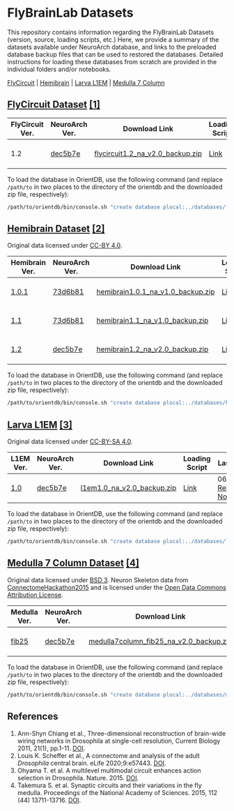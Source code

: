 # FlyBrainLab Datasets
This repository contains information regarding the FlyBrainLab Datasets (version, source, loading scripts, etc.)
Here, we provide a summary of the datasets available under NeuroArch database, and links to the preloaded database backup files that can be used to restored the databases.
Detailed instructions for loading these databases from scratch are provided in the individual folders and/or notebooks.

[FlyCircuit](#flycircuit) | [Hemibrain](#hemibrain) | [Larva L1EM](#larva-l1em) | [Medulla 7 Column](#medulla-7column)

## <a name="flycircuit"></a>[FlyCircuit Dataset](http://flycircuit.tw) [[1]](#ref-1)

|FlyCircuit Ver.| NeuroArch Ver.| Download Link |Loading Script|Last Update|NeuroNLP|
|-----------|---------| --------| -------|-----|------|
| 1.2 | [dec5b7e](https://github.com/fruitflybrain/neuroarch/tree/dec5b7e76a283f0677dc7454496b684125f2b8ea) | [flycircuit1.2_na_v2.0_backup.zip](https://drive.google.com/file/d/1WjKAvYazxE-shmvzo_B1OC-7zvAbfMW4/view?usp=sharing) | [Link](https://github.com/FlyBrainLab/datasets/blob/main/flycircuit/v1.2/FlyCircuit_to_NeuroArch.ipynb) | 06/09/2022 [Release Notes](https://github.com/FlyBrainLab/datasets/blob/main/flycircuit/v1.2/README.md) |[Link](https://neuronlp.fruitflybrain.org)|

To load the database in OrientDB, use the following command (and replace `/path/to` in two places to the directory of the orientdb and the downloaded zip file, respectively):
```bash
/path/to/orientdb/bin/console.sh "create database plocal:../databases/flycircuit admin admin; restore database /path/to/flycircuit1.2_na_v1.0_backup.zip"
```

## <a name="hemibrain"></a>[Hemibrain Dataset](https://www.janelia.org/project-team/flyem/hemibrain) [[2]](#ref-2)
Original data licensed under [CC-BY 4.0](https://creativecommons.org/licenses/by/4.0/).

|Hemibrain Ver.| NeuroArch Ver.| Download Link |Loading Script|Last Update|NeuroNLP|
|-----------|---------| --------| -------|------|-------|
| [1.0.1](https://storage.cloud.google.com/hemibrain-release/neuprint/hemibrain_v1.0.1_neo4j_inputs.zip) | [73d6b81](https://github.com/fruitflybrain/neuroarch/tree/73d6b81439b870d5b5c1de73df4f20283045b7fa) | [hemibrain1.0.1_na_v1.0_backup.zip](https://drive.google.com/file/d/1x6MQJB_4OaWJR6d6O3WFCSeJWG58FsPT/view?usp=sharing)| [Link](https://github.com/FlyBrainLab/datasets/blob/main/hemibrain/v1.0.1/Hemibrain_Neuprint_to_NeuroArch.ipynb) | 01/27/2021 [Release Notes](https://github.com/FlyBrainLab/datasets/blob/main/hemibrain/v1.0.1/README.md)| [Link](https://hemibrain101.neuronlp.fruitflybrain.org)|
| [1.1](https://storage.cloud.google.com/hemibrain-release/neuprint/hemibrain_v1.1_neo4j_inputs.zip) | [73d6b81](https://github.com/fruitflybrain/neuroarch/tree/73d6b81439b870d5b5c1de73df4f20283045b7fa) | [hemibrain1.1_na_v1.0_backup.zip](https://drive.google.com/file/d/1Y63UpypJ-eMgOdX3bcSRO4Ct3DqmH6-X/view?usp=sharing)| [Link](https://github.com/FlyBrainLab/datasets/blob/main/hemibrain/v1.1/Hemibrain_Neuprint_to_NeuroArch.ipynb) | 01/27/2021 [Release Notes](https://github.com/FlyBrainLab/datasets/blob/main/hemibrain/v1.1/README.md)| [Link](https://hemibrain.neuronlp.fruitflybrain.org)|
| [1.2](https://storage.cloud.google.com/hemibrain-release/neuprint/hemibrain_v1.2_neo4j_inputs.zip) | [dec5b7e](https://github.com/fruitflybrain/neuroarch/tree/dec5b7e76a283f0677dc7454496b684125f2b8ea) | [hemibrain1.2_na_v2.0_backup.zip](https://drive.google.com/file/d/1jLTNkvIyJhGv3xZZAClzY1R8neLCsh8H/view?usp=sharing)| [Link](https://github.com/FlyBrainLab/datasets/blob/main/hemibrain/v1.2/Hemibrain_Neuprint_to_NeuroArch.ipynb) | 06/09/2022 [Release Notes](https://github.com/FlyBrainLab/datasets/blob/main/hemibrain/v1.2/README.md)| [Link](https://hemibrain12.neuronlp.fruitflybrain.org)|

To load the database in OrientDB, use the following command (and replace `/path/to` in two places to the directory of the orientdb and the downloaded zip file, respectively):
```bash
/path/to/orientdb/bin/console.sh "create database plocal:../databases/hemibrain admin admin; restore database /path/to/hemibrain1.1_na_v1.0_backup.zip"
```

## <a name="larva-l1em"></a>[Larva L1EM](https://l1em.catmaid.virtualflybrain.org/) [[3]](#ref-3)
Original data licensed under [CC-BY-SA 4.0](https://creativecommons.org/licenses/by-sa/4.0/legalcode).

|L1EM Ver.| NeuroArch Ver.| Download Link |Loading Script|Last Update|NeuroNLP|
|-----------|---------| --------| -------|------|--------|
| [1.0](https://l1em.catmaid.virtualflybrain.org/) | [dec5b7e](https://github.com/fruitflybrain/neuroarch/tree/dec5b7e76a283f0677dc7454496b684125f2b8ea) | [l1em1.0_na_v2.0_backup.zip](https://drive.google.com/file/d/1tcORsE8QVxwuCRQviVsoN11Mjs3Dq_24/view?usp=sharing)| [Link](https://github.com/FlyBrainLab/datasets/blob/main/l1em/Load_Larva_L1EM.ipynb) | 06/09/2022 [Release Notes](https://github.com/FlyBrainLab/datasets/blob/main/l1em/README.md)| [Link](https://larva.neuronlp.fruitflybrain.org)|

To load the database in OrientDB, use the following command (and replace `/path/to` in two places to the directory of the orientdb and the downloaded zip file, respectively):
```bash
/path/to/orientdb/bin/console.sh "create database plocal:../databases/l1em admin admin; restore database /path/to/l1em1.0_na_v1.0_backup.zip"
```

## <a name="medulla-7column"></a>[Medulla 7 Column Dataset](https://www.janelia.org/project-team/flyem/research/previous-connectomes-analyzed/seven-column-connectome-fib-sem) [[4]](#ref-medulla)
Original data licensed under [BSD 3](https://github.com/connectome-neuprint/neuPrint/blob/master/LICENSE.txt). Neuron Skeleton data from [ConnectomeHackathon2015](https://github.com/janelia-flyem/ConnectomeHackathon2015) and is licensed under the [Open Data Commons Attribution License](http://opendatacommons.org/licenses/by/1.0/).

|Medulla Ver.| NeuroArch Ver.| Download Link |Loading Script|Last Update|NeuroNLP|
|-----------|---------| --------| -------|------|--------|
| [fib25](https://github.com/connectome-neuprint/neuPrint/blob/master/fib25_neo4j_inputs.zip/) | [dec5b7e](https://github.com/fruitflybrain/neuroarch/tree/dec5b7e76a283f0677dc7454496b684125f2b8ea) | [medulla7column_fib25_na_v2.0_backup.zip](https://drive.google.com/file/d/1S5dupAC_uFzgBKDqL5OdUXWBQKZPXvvz/view?usp=sharing)| [Link](https://github.com/FlyBrainLab/datasets/blob/main/medulla/Medulla7column_Neuprint_to_NeuroArch.ipynb) | 06/09/2022 [Release Notes](https://github.com/FlyBrainLab/datasets/blob/main/medulla/README.md)| [Link](https://medulla.neuronlp.fruitflybrain.org)|

To load the database in OrientDB, use the following command (and replace `/path/to` in two places to the directory of the orientdb and the downloaded zip file, respectively):
```bash
/path/to/orientdb/bin/console.sh "create database plocal:../databases/medulla admin admin; restore database /path/to/medulla7column_fib25_na_v1.0_backup.zip"
```


## References
1. <a name="ref-1"></a> Ann-Shyn Chiang et al., Three-dimensional reconstruction of brain-wide wiring networks in Drosophila at single-cell resolution, Current Biology 2011, 21(1), pp.1-11. [DOI](https://doi.org/10.1016/j.cub.2010.11.056).
2. <a name="ref-2"></a> Louis K. Scheffer et al., A connectome and analysis of the adult *Drosophila* central brain. eLife 2020;9:e57443. [DOI](https://doi.org/10.7554/eLife.57443).
3. <a name="ref-3"></a> Ohyama T. et al. A multilevel multimodal circuit enhances action selection in Drosophila. Nature. 2015. [DOI](https://doi.org/10.1038/nature14297).
4. <a name="ref-medulla"></a> Takemura S. et al. Synaptic circuits and their variations in the fly medulla. Proceedings of the National Academy of Sciences. 2015, 112 (44) 13711-13716. [DOI](https://doi.org/10.1073/pnas.1509820112).
